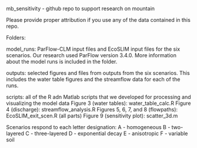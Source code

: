 mb_sensitivity - github repo to support research on mountain

Please provide proper attribution if you use any of the data contained in this repo. 

Folders: 

model_runs: ParFlow-CLM input files and EcoSLIM input files for the six scenarios. Our research used ParFlow version 3.4.0. More information about the model runs is included in the folder.
  
outputs: selected figures and files from outputs from the six scenarios. This includes the water
  table figures and the streamflow data for each of the runs.
  
scripts: all of the R adn Matlab scripts that we developed for processing and visualizing the model data
  Figure 3 (water tables): water_table_calc.R
  Figure 4 (discharge): streamflow_analysis.R
  Figures 5, 6, 7, and 8 (flowpaths): EcoSLIM_exit_scen.R (all parts)
  Figure 9 (sensitivity plot): scatter_3d.m


Scenarios respond to each letter designation: 
A - homogeneous
B - two-layered
C - three-layered
D - exponential decay
E - anisotropic
F - variable soil
